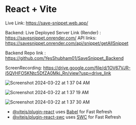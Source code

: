 # React + Vite

Live Link: https://save-snippet.web.app/

Backend:
Live Deployed Server Link (Render) : https://savesnippet.onrender.com/
API links: https://savesnippet.onrender.com/api/snippet/getAllSnippet

Backend Repo link : https://github.com/YesShubham01/SaveSnippet_Backend

ScreenRecording:
https://drive.google.com/file/d/1OV67VJR-i5QVHFO5KNtc5DfZA0Mkj_Rn/view?usp=drive_link


![Screenshot 2024-03-22 at 1 37 04 AM](https://github.com/YesShubham01/SaveSnippet-React-Frontend/assets/116451766/5817326c-9797-4668-88ec-81b802a8c70d)

![Screenshot 2024-03-22 at 1 37 19 AM](https://github.com/YesShubham01/SaveSnippet-React-Frontend/assets/116451766/d67d9b44-51da-40a5-84f2-bd0f624f38d9)

![Screenshot 2024-03-22 at 1 37 30 AM](https://github.com/YesShubham01/SaveSnippet-React-Frontend/assets/116451766/fb4d9991-45af-4405-ab07-7e4766488887)


- [@vitejs/plugin-react](https://github.com/vitejs/vite-plugin-react/blob/main/packages/plugin-react/README.md) uses [Babel](https://babeljs.io/) for Fast Refresh
- [@vitejs/plugin-react-swc](https://github.com/vitejs/vite-plugin-react-swc) uses [SWC](https://swc.rs/) for Fast Refresh
